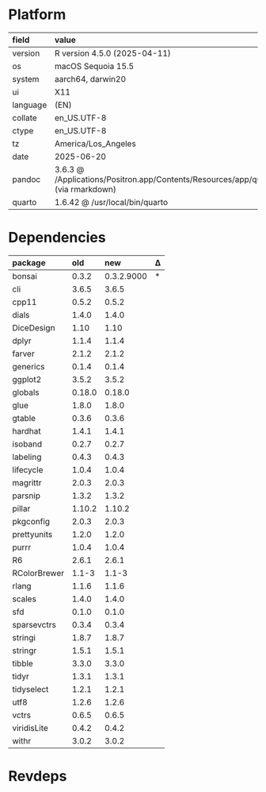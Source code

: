# Platform

|field    |value                                                                                               |
|:--------|:---------------------------------------------------------------------------------------------------|
|version  |R version 4.5.0 (2025-04-11)                                                                        |
|os       |macOS Sequoia 15.5                                                                                  |
|system   |aarch64, darwin20                                                                                   |
|ui       |X11                                                                                                 |
|language |(EN)                                                                                                |
|collate  |en_US.UTF-8                                                                                         |
|ctype    |en_US.UTF-8                                                                                         |
|tz       |America/Los_Angeles                                                                                 |
|date     |2025-06-20                                                                                          |
|pandoc   |3.6.3 @ /Applications/Positron.app/Contents/Resources/app/quarto/bin/tools/aarch64/ (via rmarkdown) |
|quarto   |1.6.42 @ /usr/local/bin/quarto                                                                      |

# Dependencies

|package      |old    |new        |Δ  |
|:------------|:------|:----------|:--|
|bonsai       |0.3.2  |0.3.2.9000 |*  |
|cli          |3.6.5  |3.6.5      |   |
|cpp11        |0.5.2  |0.5.2      |   |
|dials        |1.4.0  |1.4.0      |   |
|DiceDesign   |1.10   |1.10       |   |
|dplyr        |1.1.4  |1.1.4      |   |
|farver       |2.1.2  |2.1.2      |   |
|generics     |0.1.4  |0.1.4      |   |
|ggplot2      |3.5.2  |3.5.2      |   |
|globals      |0.18.0 |0.18.0     |   |
|glue         |1.8.0  |1.8.0      |   |
|gtable       |0.3.6  |0.3.6      |   |
|hardhat      |1.4.1  |1.4.1      |   |
|isoband      |0.2.7  |0.2.7      |   |
|labeling     |0.4.3  |0.4.3      |   |
|lifecycle    |1.0.4  |1.0.4      |   |
|magrittr     |2.0.3  |2.0.3      |   |
|parsnip      |1.3.2  |1.3.2      |   |
|pillar       |1.10.2 |1.10.2     |   |
|pkgconfig    |2.0.3  |2.0.3      |   |
|prettyunits  |1.2.0  |1.2.0      |   |
|purrr        |1.0.4  |1.0.4      |   |
|R6           |2.6.1  |2.6.1      |   |
|RColorBrewer |1.1-3  |1.1-3      |   |
|rlang        |1.1.6  |1.1.6      |   |
|scales       |1.4.0  |1.4.0      |   |
|sfd          |0.1.0  |0.1.0      |   |
|sparsevctrs  |0.3.4  |0.3.4      |   |
|stringi      |1.8.7  |1.8.7      |   |
|stringr      |1.5.1  |1.5.1      |   |
|tibble       |3.3.0  |3.3.0      |   |
|tidyr        |1.3.1  |1.3.1      |   |
|tidyselect   |1.2.1  |1.2.1      |   |
|utf8         |1.2.6  |1.2.6      |   |
|vctrs        |0.6.5  |0.6.5      |   |
|viridisLite  |0.4.2  |0.4.2      |   |
|withr        |3.0.2  |3.0.2      |   |

# Revdeps

